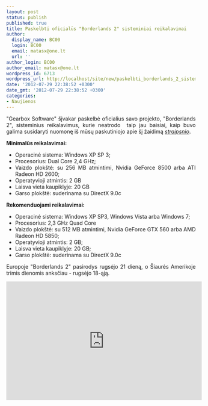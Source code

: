 ```yaml
---
layout: post
status: publish
published: true
title: Paskelbti oficialūs "Borderlands 2" sisteminiai reikalavimai
author:
  display_name: BC00
  login: BC00
  email: matasx@one.lt
  url: ''
author_login: BC00
author_email: matasx@one.lt
wordpress_id: 6713
wordpress_url: http://localhost/site/new/paskelbti_borderlands_2_sisteminiai_reikalavimai/
date: '2012-07-29 22:38:52 +0300'
date_gmt: '2012-07-29 22:38:52 +0300'
categories:
- Naujienos
---
```

<p style="text-align: justify;">
	&quot;Gearbox Software&quot; &scaron;įvakar paskelbė oficialius savo projekto, &quot;Borderlands 2&quot;, sisteminius reikalavimus, kurie neatrodo&nbsp; taip jau baisiai, kaip buvo galima susidaryti nuomonę i&scaron; mūsų paskutiniojo apie &scaron;į žaidimą <a href="http://www.technews.lt/naujiena/n/a/borderlands_2_isnaudos_geforce_gtx_680_galia.html"><em>straipsnio</em></a>.</p>
<p style="text-align: justify;">
	<strong>Minimalūs reikalavimai:</strong></p>
<ul>
<li style="text-align: justify;">
		Operacinė sistema: Windows XP SP 3;</li>
<li style="text-align: justify;">
		Procesorius: Dual Core 2,4 GHz;</li>
<li style="text-align: justify;">
		Vaizdo plok&scaron;tė: su 256 MB atmintimi, Nvidia GeForce 8500 arba ATI Radeon HD 2600;</li>
<li style="text-align: justify;">
		Operatyvioji atmintis: 2 GB</li>
<li style="text-align: justify;">
		Laisva vieta kaupiklyje: 20 GB</li>
<li style="text-align: justify;">
		Garso plok&scaron;tė: suderinama su DirectX 9.0c</li>
</ul>
<p style="text-align: justify;">
	<strong>Rekomenduojami reikalavimai:</strong></p>
<ul>
<li style="text-align: justify;">
		Operacinė sistema: Windows XP SP3, Windows Vista arba Windows 7;</li>
<li style="text-align: justify;">
		Procesorius: 2,3 GHz Quad Core</li>
<li style="text-align: justify;">
		Vaizdo plok&scaron;tė: su 512 MB atmintimi, Nvidia GeForce GTX 560 arba AMD Radeon HD 5850;</li>
<li style="text-align: justify;">
		Operatyvioji atmintis: 2 GB;</li>
<li style="text-align: justify;">
		Laisva vieta kaupiklyje: 20 GB;</li>
<li style="text-align: justify;">
		Garso plok&scaron;tė: suderinama su DirectX 9.0c</li>
</ul>
<p style="text-align: justify;">
	Europoje &quot;Borderlands 2&quot; pasirodys rugsėjo 21 dieną, o &Scaron;iaurės Amerikoje trimis dienomis anksčiau - rugsėjo 18-ąją.</p>
<p style="text-align: justify;">
	<iframe allowfullscreen="" frameborder="0" height="315" src="http://www.youtube.com/embed/Z8cee-FvBV0" width="520"></iframe></p>
